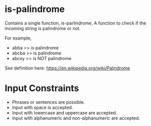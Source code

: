 # is-palindrome
Contains a single function, is-parlindrome, A function to check if the incoming string is palindrome or not.

For example,
- abba >> is palindrome
- abcba >> is palindrome
- abcxy >> is NOT palindrome

See definition here: https://en.wikipedia.org/wiki/Palindrome

# Input Constraints
- Phrases or sentences are possible.
- Input with space is accepted.
- Input with lowercase and uppercase are accepted.
- Input with alphanumeric and non-alphanumeric are accepted.
 

